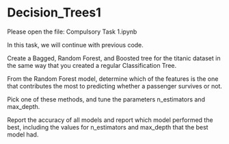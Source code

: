 # Decision_Trees1

Please open the file: Compulsory Task 1.ipynb

In this task, we will continue with previous code.

Create a Bagged, Random Forest, and Boosted tree for the titanic dataset in the same way that you created a regular Classification Tree.

From the Random Forest model, determine which of the features is the one that contributes the most to predicting whether a passenger survives or not.

Pick one of these methods, and tune the parameters n_estimators and max_depth.

Report the accuracy of all models and report which model performed the best, including the values for n_estimators and max_depth that the best model had.

